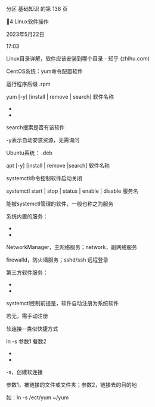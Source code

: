 分区 基础知识 的第 138 页

4 Linux软件操作

2023年5月22日

17:03



Linux目录详解，软件应该安装到哪个目录 - 知乎 (zhihu.com)

CentOS系统：yum命令配置软件

运行程序后缀 .rpm

yum [-y] [install | remove | search] 软件名称

-

-

search搜索是否有该软件

-y表示自动安装资源，无需询问

Ubuntu系统：
.deb

apt [-y] [install | remove |search] 软件名称

systemctl命令控制软件启动关闭

systemctl start | stop | status | enable | disable 服务名

能被systemctl管理的软件，一般也称之为服务

系统内置的服务：

-

-

NetworkManager，主网络服务；network，副网络服务

firewalld，防火墙服务；sshd/ssh 远程登录

第三方软件服务：

-

-

systemctl控制前提是，软件自动注册为系统软件

若无，需手动注册

软连接--类似快捷方式

ln -s 参数1 餐数2

-

-

-s，创建软连接

参数1，被链接的文件或文件夹；参数2，链接去的目的地

如：ln -s  /ect/yum  ~/yum

